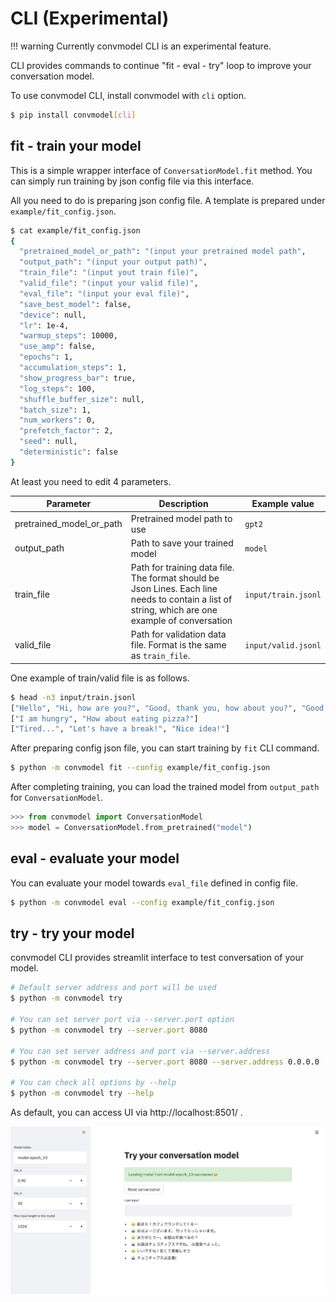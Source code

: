 # CLI (Experimental)

!!! warning
    Currently convmodel CLI is an experimental feature.

CLI provides commands to continue "fit - eval - try" loop to improve your conversation model.


To use convmodel CLI, install convmodel with `cli` option.

```sh
$ pip install convmodel[cli]
```

## fit - train your model

This is a simple wrapper interface of `ConversationModel.fit` method.
You can simply run training by json config file via this interface.

All you need to do is preparing json config file. A template is prepared under `example/fit_config.json`.

```sh
$ cat example/fit_config.json
{
  "pretrained_model_or_path": "(input your pretrained model path",
  "output_path": "(input your output path)",
  "train_file": "(input yout train file)",
  "valid_file": "(input your valid file)",
  "eval_file": "(input your eval file)",
  "save_best_model": false,
  "device": null,
  "lr": 1e-4,
  "warmup_steps": 10000,
  "use_amp": false,
  "epochs": 1,
  "accumulation_steps": 1,
  "show_progress_bar": true,
  "log_steps": 100,
  "shuffle_buffer_size": null,
  "batch_size": 1,
  "num_workers": 0,
  "prefetch_factor": 2,
  "seed": null,
  "deterministic": false
}
```

At least you need to edit 4 parameters.

| Parameter | Description | Example value |
| --- | --- | --- |
| pretrained_model_or_path | Pretrained model path to use | `gpt2` |
| output_path | Path to save your trained model | `model` |
| train_file | Path for training data file. The format should be Json Lines. Each line needs to contain a list of string, which are one example of conversation | `input/train.jsonl` |
| valid_file | Path for validation data file. Format is the same as `train_file`. | `input/valid.jsonl` |

One example of train/valid file is as follows.

```sh
$ head -n3 input/train.jsonl
["Hello", "Hi, how are you?", "Good, thank you, how about you?", "Good, thanks!"]
["I am hungry", "How about eating pizza?"]
["Tired...", "Let's have a break!", "Nice idea!"]
```

After preparing config json file, you can start training by `fit` CLI command.

```sh
$ python -m convmodel fit --config example/fit_config.json
```

After completing training, you can load the trained model from `output_path` for `ConversationModel`.

```py
>>> from convmodel import ConversationModel
>>> model = ConversationModel.from_pretrained("model")
```

## eval - evaluate your model

You can evaluate your model towards `eval_file` defined in config file.

```sh
$ python -m convmodel eval --config example/fit_config.json
```

## try - try your model

convmodel CLI provides streamlit interface to test conversation of your model.

```sh
# Default server address and port will be used
$ python -m convmodel try

# You can set server port via --server.port option
$ python -m convmodel try --server.port 8080

# You can set server address and port via --server.address
$ python -m convmodel try --server.port 8080 --server.address 0.0.0.0

# You can check all options by --help
$ python -m convmodel try --help
```

As default, you can access UI via http://localhost:8501/ .

![convmodel_streamlit](img/convmodel_streamlit.jpg)

